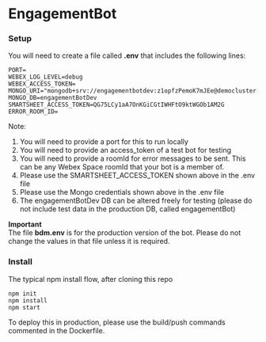 # EngagementBot

### Setup
You will need to create a file called **.env** that includes the following lines:
```
PORT=
WEBEX_LOG_LEVEL=debug
WEBEX_ACCESS_TOKEN=
MONGO_URI="mongodb+srv://engagementbotdev:z1opfzPemoK7mJEe@democluster.a5pbd.mongodb.net"
MONGO_DB=engagementBotDev
SMARTSHEET_ACCESS_TOKEN=QG75LCy1aA7OnKGiCGtIWHFtO9ktWGOb1AM2G
ERROR_ROOM_ID=
```
Note:
1. You will need to provide a port for this to run locally
2. You will need to provide an access_token of a test bot for testing
3. You will need to provide a roomId for error messages to be sent. This can be any Webex Space roomId that your bot is a member of.
4. Please use the SMARTSHEET_ACCESS_TOKEN shown above in the .env file
5. Please use the Mongo credentials shown above in the .env file
6. The engagementBotDev DB can be altered freely for testing (please do not include test data in the production DB, called engagementBot)

**Important**  
The file **bdm.env** is for the production version of the bot.  Please do not change the values in that file unless it is required.

### Install
The typical npm install flow, after cloning this repo
```
npm init
npm install
npm start
```

To deploy this in production, please use the build/push commands commented in the Dockerfile.
